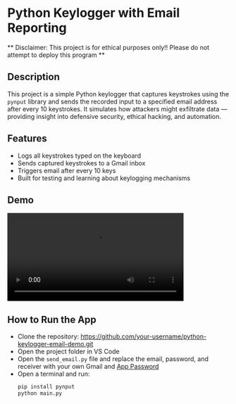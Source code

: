 # Python Keylogger with Email Reporting

** Disclaimer: This project is for ethical purposes only!! Please do not attempt to deploy this program **

## Description

This project is a simple Python keylogger that captures keystrokes using the `pynput` library and sends the recorded input to a specified email address after every 10 keystrokes. It simulates how attackers might exfiltrate data — providing insight into defensive security, ethical hacking, and automation.

## Features

- Logs all keystrokes typed on the keyboard
- Sends captured keystrokes to a Gmail inbox
- Triggers email after every 10 keys
- Built for testing and learning about keylogging mechanisms
  
## Demo
<video src="https://github.com/user-attachments/assets/e71172f6-4e8d-4a28-bc02-c7f5f5341897" controls width="400"></video>

## How to Run the App

- Clone the repository: https://github.com/your-username/python-keylogger-email-demo.git  
- Open the project folder in VS Code  
- Open the `send_email.py` file and replace the email, password, and receiver with your own Gmail and [App Password](https://myaccount.google.com/apppasswords)  
- Open a terminal and run:
  ```bash
  pip install pynput
  python main.py


